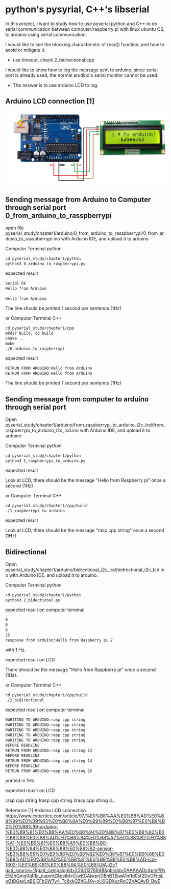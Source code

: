 # python's pysyrial, C++'s libserial

In this project, I want to study how to use pyserial python and C++ to do serial communication between computer/raspberry pi with linux ubuntu OS, to arduino using serial communication.

I would like to see the blocking characteristic of read() function, and how to avoid or mitigate it.
- use timeout, check 2_bidirectional.cpp

I would like to know how to log the message sent to arduino, since serial port is already used, the normal arudino's serial monitor cannot be used.
- The answer is to use arduino LCD to log.

## Arduino LCD connection [1]

![Alt text](Arduino_LCD_connection.png)


## Sending message from Arduino to Computer through serial port 0_from_arduino_to_rasspberrypi

open file pyserial_study/chapter1/arduino/0_from_arduino_to_rasspberrypi/0_from_arduino_to_rasspberrypi.ino with Arduino IDE, and upload it to arduino

Computer Terminal python

```
cd pyserial_study/chapter1/python
python3 0_arduino_to_raspberrypi.py
```
expected result

```
Serial Ok
Hello from Arduino

Hello from Arduino

```
The line should be printed 1 second per sentence (1Hz)

or Computer Terminal C++

```
cd pyserial_study/chapter1/cpp
mkdir build; cd build
cmake ..
make
./0_arduino_to_raspberrypi 
```

expected result

```
RETRUN FROM ARDUINO:Hello from Arduino
RETRUN FROM ARDUINO:Hello from Arduino
```
The line should be printed 1 second per sentence (1Hz)

## Sending message from computer to arduino through serial port 

Open pyserial_study/chapter1/arduino/from_raspberrypi_to_arduino_i2c_lcd/from_raspberrypi_to_arduino_i2c_lcd.ino with Arduino IDE, and upload it to arduino

Computer Terminal python

```
cd pyserial_study/chapter1/python
python3 1_raspberrypi_to_arduino.py 
```
expected result

Look at LCD, there should be the message "Hello from Raspberry pi" once a second (1Hz)

or Computer Terminal C++

```
cd pyserial_study/chapter1/cpp/build
./1_raspberrypi_to_arduino
```

expected result

Look at LCD, there should be the message "rasp cpp string" once a second (1Hz)

## Bidirectional

Open pyserial_study/chapter1/arduino/bidrectional_i2c_lcd/bidrectional_i2c_lcd.ino with Arduino IDE, and upload it to arduino.

Computer Terminal python

```
cd pyserial_study/chapter1/python
python3 2_bidectional.py 
```

expected result on computer terminal 

```
0
0
0
15
response from arduino:Hello from Raspberry pi 2
```
with 1 Hz. 

expected result on LCD 

There should be the message "Hello from Raspberry pi" once a second (1Hz).

or Computer Terminal C++

```
cd pyserial_study/chapter1/cpp/build
./2_bidirectional
```

expected result on computer terminal 

```
0WRITING TO ARDUINO:rasp cpp string
0WRITING TO ARDUINO:rasp cpp string
0WRITING TO ARDUINO:rasp cpp string
0WRITING TO ARDUINO:rasp cpp string
0WRITING TO ARDUINO:rasp cpp string
BEFORE READLINE
RETRUN FROM ARDUINO:rasp cpp string 13
BEFORE READLINE
RETRUN FROM ARDUINO:rasp cpp string 14
BEFORE READLINE
RETRUN FROM ARDUINO:rasp cpp string 15
```
printed in 1Hz.

expected reuslt on LCD

rasp cpp string 1rasp cpp string 2rasp cpp string 3...



Reference 
[1] Arduino LCD connection https://www.cybertice.com/article/97/%E0%B8%AA%E0%B8%AD%E0%B8%99%E0%B9%83%E0%B8%8A%E0%B9%89%E0%B8%87%E0%B8%B2%E0%B8%99-arduino-%E0%B9%81%E0%B8%AA%E0%B8%94%E0%B8%87%E0%B8%82%E0%B9%89%E0%B8%AD%E0%B8%84%E0%B8%A7%E0%B8%B2%E0%B8%A1-%E0%B9%81%E0%B8%A5%E0%B8%B0-%E0%B8%84%E0%B9%88%E0%B8%B2-sensor-%E0%B8%95%E0%B9%88%E0%B8%B2%E0%B8%87%E0%B9%86%E0%B8%AD%E0%B8%AD%E0%B8%81%E0%B8%88%E0%B8%AD-lcd-1602-%E0%B9%81%E0%B8%9A%E0%B8%9A-i2c?gad_source=1&gad_campaignid=22641276948&gbraid=0AAAAADc4pmPRvE9ZnQmg0qh1jr_oupyhZ&gclid=CjwKCAjwprjDBhBTEiwA1m1d0sf2DyOFnsLwZtBGayLqBSjEFbSWTy4_Tc8xkQZhGJXv-oU0GDXucRoCZVAQAvD_BwE



 
